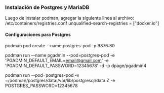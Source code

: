 ### Instalación de Postgres y MariaDB

Luego de instalar podman, agregar la siguiente linea al archivo: /etc/containers/registries.conf
unqualified-search-registries = ["docker.io"]


#### Configuraciones para Postgres

podman pod create --name postgres-pod -p 9876:80

podman run --name pgadmin --pod=postgres-pod -e 'PGADMIN_DEFAULT_EMAIL=email@gmail.com' -e 'PGADMIN_DEFAULT_PASSWORD=12345678' -d -p dpage/pgadmin4

podman run --pod=postgres-pod -v ~/podman/postgres/data:/var/lib/postgresql/data:Z -e POSTGRES_PASSWORD=12345678
